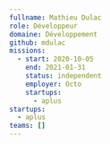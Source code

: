 ```yaml
---
fullname: Mathieu Dulac
role: Développeur
domaine: Développement
github: mdulac
missions:
  - start: 2020-10-05
    end: 2021-01-31
    status: independent
    employer: Octo
    startups:
      - aplus
startups:
  - aplus
teams: []
---
```

